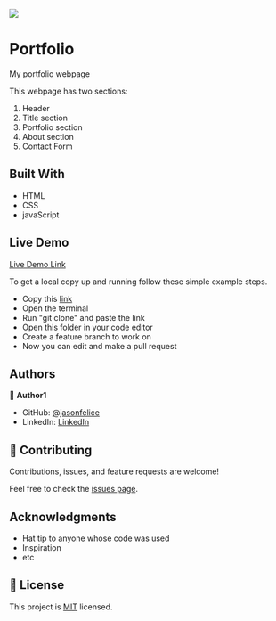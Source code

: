![](https://img.shields.io/badge/Microverse-blueviolet)

# Portfolio

My portfolio webpage

This webpage has two sections:
1. Header
2. Title section
3. Portfolio section
4. About section
5. Contact Form

## Built With

- HTML
- CSS
- javaScript

## Live Demo
[Live Demo Link](https://jasonfelice.github.io/portfolio/)

To get a local copy up and running follow these simple example steps.
- Copy this [link](https://github.com/jasonfelice/portfolio)
- Open the terminal
- Run "git clone" and paste the link
- Open this folder in your code editor
- Create a feature branch to work on
- Now you can edit and make a pull request



## Authors

👤 **Author1**

- GitHub: [@jasonfelice](https://github.com/jasonfelice)
- LinkedIn: [LinkedIn](https://www.linkedin.com/in/jason-felice-11a5a622b/)

## 🤝 Contributing

Contributions, issues, and feature requests are welcome!

Feel free to check the [issues page](../../issues/).

## Acknowledgments

- Hat tip to anyone whose code was used
- Inspiration
- etc

## 📝 License

This project is [MIT](./MIT.md) licensed.
